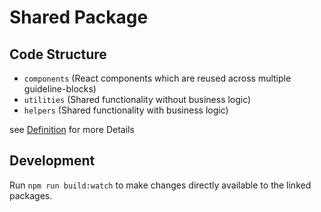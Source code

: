 # Shared Package

## Code Structure
- `components` (React components which are reused across multiple guideline-blocks)
- `utilities` (Shared functionality without business logic)
- `helpers` (Shared functionality with business logic)

see [Definition](https://www.notion.so/Best-Practises-e0627785ffad4b9fa94bb7b20f91a673) for more Details

## Development
Run `npm run build:watch` to make changes directly available to the linked packages.
